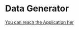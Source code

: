 # Data Generator

[You can reach the Application her](https://share.streamlit.io/mukul-mschauhan/generator/generator.py)
